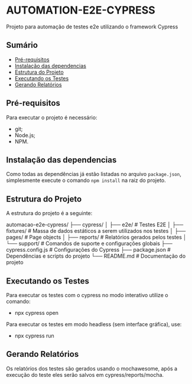 # AUTOMATION-E2E-CYPRESS

Projeto para automação de testes e2e utilizando o framework Cypress

## Sumário

- [Pré-requisitos](#pré-requisitos)
- [Instalação das dependencias](#instalação-das-dependencias)
- [Estrutura do Projeto](#estrutura-do-projeto)
- [Executando os Testes](#executando-os-testes)
- [Gerando Relatórios](#gerando-relatórios)

## Pré-requisitos

Para executar o projeto é necessário:

- git;
- Node.js;
- NPM.

## Instalação das dependencias

Como todas as dependências já estão listadas no arquivo `package.json`, simplesmente execute o comando `npm install` na raiz do projeto.

## Estrutura do Projeto

A estrutura do projeto é a seguinte:

automacao-e2e-cypress/
├── cypress/
│   ├── e2e/          # Testes E2E
│   ├── fixtures/     # Massa de dados estáticos a serem utilizados nos testes
│   ├── pages/        # Page objects
│   ├── reports/      # Relatórios gerados pelos testes
│   └── support/      # Comandos de suporte e configurações globais
├── cypress.config.js # Configurações do Cypress
├── package.json      # Dependências e scripts do projeto
└── README.md         # Documentação do projeto

## Executando os Testes

Para executar os testes com o cypress no modo interativo utilize o comando:

- npx cypress open

Para executar os testes em modo headless (sem interface gráfica), use:

- npx cypress run

## Gerando Relatórios

Os relatórios dos testes são gerados usando o mochawesome, após a execução do teste eles serão salvos em cypress/reports/mocha.
